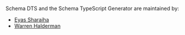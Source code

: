 Schema DTS and the Schema TypeScript Generator are maintained by:

- [Eyas Sharaiha](https://eyas.sh/)
- [Warren Halderman](https://github.com/whalderman)
